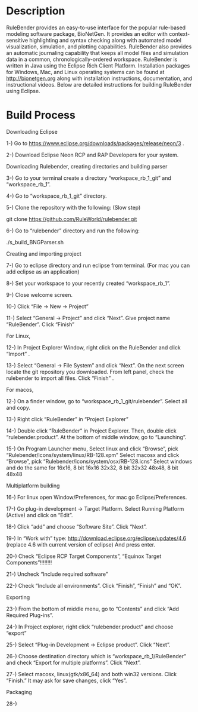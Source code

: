# Description #
RuleBender provides an easy-to-use interface for the popular rule-based modeling software package, BioNetGen. It provides an editor with context-sensitive highlighting and syntax checking along with automated model visualization, simulation, and plotting capabilities. RuleBender also provides an automatic journaling capability that keeps all model files and simulation data in a common, chronologically-ordered workspace. RuleBender is written in Java using the Eclipse Rich Client Platform. Installation packages for Windows, Mac, and Linux operating systems can be found at http://bionetgen.org along with installation instructions, documentation, and instructional videos. Below are detailed instructions for building RuleBender using Eclipse. 

# Build Process #

Downloading Eclipse

1-) Go to https://www.eclipse.org/downloads/packages/release/neon/3 .

2-) Download Eclipse Neon RCP and RAP Developers for your system. 

Downloading Rulebender, creating directories and building parser

3-) Go to your terminal create a directory “workspace_rb_1_git” and “workspace_rb_1”. 

4-) Go to “workspace_rb_1_git” directory. 

5-) Clone the repository with the following: (Slow step)

git clone https://github.com/RuleWorld/rulebender.git 

6-) Go to “rulebender” directory and run the following: 

./s_build_BNGParser.sh 

Creating and importing project

7-) Go to eclipse directory and run eclipse from terminal. (For mac you can add eclipse as an application)

8-) Set your workspace to your recently created “workspace_rb_1”.

9-) Close welcome screen. 

10-) Click “File -> New -> Project” 

11-) Select “General -> Project” and click “Next”. Give project name “RuleBender”. Click “Finish”

For Linux, 

12-) In Project Explorer Window, right click on the RuleBender and click “Import” . 

13-) Select “General -> File System” and click “Next”. On the next screen locate the git repository you downloaded. From left panel, check the rulebender to import all files. Click “Finish” . 

For macos, 

12-) On a finder window, go to “workspace_rb_1_git/rulebender”. Select all and copy. 

13-) Right click “RuleBender” in “Project Explorer”

14-) Double click “RuleBender” in Project Explorer. Then, double click “rulebender.product”. At the bottom of middle window, go to “Launching”. 

15-) On Program Launcher menu, 
Select linux and click “Browse”, pick “Rulebender/icons/system/linux/RB-128.xpm”
Select macosx and click “Browse”, pick “Rulebender/icons/system/osx/RB-128.icns”
Select windows and do the same for
16x16, 8 bit
16x16
32x32, 8 bit
32x32
48x48, 8 bit
48x48

Multiplatform building

16-) For linux open Window/Preferences, for mac go Eclipse/Preferences. 

17-) Go plug-in development -> Target Platform. Select Running Platform (Active) and click on “Edit”. 

18-) Click “add” and choose “Software Site”. Click “Next”. 

19-) In “Work with” type: 
http://download.eclipse.org/eclipse/updates/4.6 (replace 4.6 with current version of eclipse)
And press enter. 

20-) Check “Eclipse RCP Target Components”, “Equinox Target Components”!!!!!!!!

21-) Uncheck “Include required software”

22-) Check “Include all environments”. Click “Finish”, “Finish” and “OK”. 


Exporting 

23-) From the bottom of middle menu, go to “Contents” and click “Add Required  Plug-ins”. 

24-) In Project explorer, right click “rulebender.product” and choose “export” 

25-) Select “Plug-in Development -> Eclipse product”. Click “Next”. 

26-) Choose destination directory which is “workspace_rb_1/RuleBender” and check “Export for multiple platforms”. Click “Next”. 

27-) Select macosx, linux(gtk/x86_64) and both win32 versions. Click “Finish.” It may ask for save changes, click “Yes”.  

Packaging

28-) 
